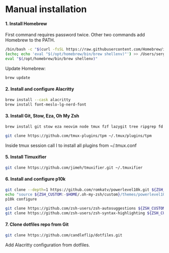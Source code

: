# Manual installation

#### 1. Install Homebrew

First command requires password twice.
Other two commands add Homebrew to the PATH.
```bash
/bin/bash -c "$(curl -fsSL https://raw.githubusercontent.com/Homebrew/install/HEAD/install.sh)"
(echo; echo 'eval "$(/opt/homebrew/bin/brew shellenv)"') >> /Users/sergei.svechnikov/.zprofile
eval "$(/opt/homebrew/bin/brew shellenv)"
```

Update Homebrew:
```bash
brew update
```

#### 2. Install and configure Alacritty

```bash
brew install --cask alacritty
brew install font-meslo-lg-nerd-font
```

#### 3. Install Git, Stow, Eza, Oh My Zsh

```bash
brew install git stow eza neovim node tmux fzf lazygit tree ripgrep fd
```


```bash
git clone https://github.com/tmux-plugins/tpm ~/.tmux/plugins/tpm
```

Inside tmux session call <C-s>I to install all plugins from ~/.tmux.conf

#### 5. Install Timuxifier

```bash
git clone https://github.com/jimeh/tmuxifier.git ~/.tmuxifier
```

#### 6. Install and configure p10k

```bash
git clone --depth=1 https://github.com/romkatv/powerlevel10k.git ${ZSH_CUSTOM:-$HOME/.oh-my-zsh/custom}/themes/powerlevel10k
echo "source ${ZSH_CUSTOM:-$HOME/.oh-my-zsh/custom}/themes/powerlevel10k/powerlevel10k.zsh-theme" >>~/.zshrc
p10k configure
```


```bash
git clone https://github.com/zsh-users/zsh-autosuggestions ${ZSH_CUSTOM:-~/.oh-my-zsh/custom}/plugins/zsh-autosuggestions
git clone https://github.com/zsh-users/zsh-syntax-highlighting ${ZSH_CUSTOM:-~/.oh-my-zsh/custom}/plugins/zsh-syntax-highlighting
```
#### 7. Clone dotfiles repo from Git

```bash
git clone https://github.com/candleflip/dotfiles.git
```


Add Alacritty configuration from dotfiles.

